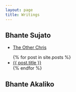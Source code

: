 ```yaml
---
layout: page
title: Writings
---
```


## Bhante Sujato

- [The Other Chris](https://lokanta.github.io/the_other_chris)

<ul>
  {% for post in site.posts %}
    <li>
      <a href="{{ post.url }}">{{ post.title }}</a>
    </li>
  {% endfor %}
</ul>

## Bhante Akaliko

